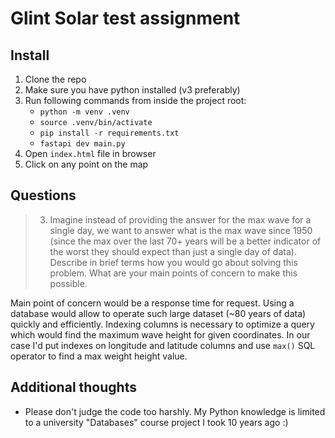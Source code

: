 # Glint Solar test assignment
## Install
1. Clone the repo
2. Make sure you have python installed (v3 preferably)
3. Run following commands from inside the project root:
    - `python -m venv .venv`
    - `source .venv/bin/activate`
    - `pip install -r requirements.txt`
    - `fastapi dev main.py`
4. Open `index.html` file in browser
5. Click on any point on the map

## Questions
> 3. Imagine instead of providing the answer for the max wave for a single day, we want to
answer what is the max wave since 1950 (since the max over the last 70+ years will be a
better indicator of the worst they should expect than just a single day of data). Describe
in brief terms how you would go about solving this problem. What are your main points of
concern to make this possible.

Main point of concern would be a response time for request. Using a database would allow to operate such large dataset (~80 years of data) quickly and efficiently. Indexing columns is necessary to optimize a query which would find the maximum wave height for given coordinates. In our case I'd put indexes on longitude and latitude columns and use `max()` SQL operator to find a max weight height value.

## Additional thoughts
- Please don't judge the code too harshly. My Python knowledge is limited to a university "Databases" course project I took 10 years ago :)